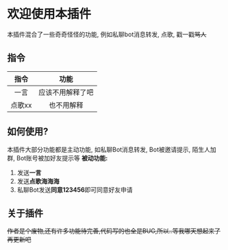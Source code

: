 # 欢迎使用本插件
本插件混合了一些奇奇怪怪的功能, 例如私聊bot消息转发, 点歌, 戳一戳~~骂人~~
## 指令
|指令|功能|
|:---:|:---:|
|一言|应该不用解释了吧|
|点歌xx|也不用解释|
## 如何使用?
本插件大部分功能都是主动功能, 如私聊Bot消息转发, Bot被邀请提示, 陌生人加群, Bot账号被加好友提示等
**被动功能:**
1. 发送**一言**
2. 发送**点歌海海海**
3. 私聊Bot发送**同意123456**即可同意好友申请
## 关于插件
~~作者是个废物,还有许多功能待完善,代码写的也全是BUG,所以..等我哪天想起来了再更新吧~~
